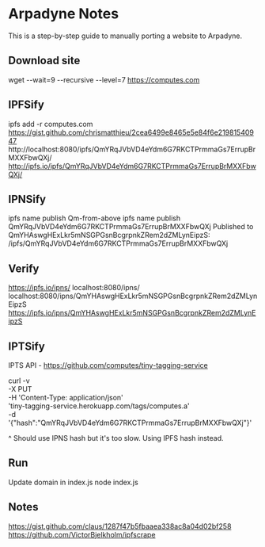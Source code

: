 # Arpadyne Notes

This is a step-by-step guide to manually porting a website to Arpadyne.

## Download site
wget --wait=9 --recursive --level=7 https://computes.com

## IPFSify
ipfs add -r computes.com
https://gist.github.com/chrismatthieu/2cea6499e8465e5e84f6e21981540947
http://localhost:8080/ipfs/QmYRqJVbVD4eYdm6G7RKCTPrmmaGs7ErrupBrMXXFbwQXj/
http://ipfs.io/ipfs/QmYRqJVbVD4eYdm6G7RKCTPrmmaGs7ErrupBrMXXFbwQXj/


## IPNSify
ipfs name publish Qm-from-above
ipfs name publish QmYRqJVbVD4eYdm6G7RKCTPrmmaGs7ErrupBrMXXFbwQXj
Published to QmYHAswgHExLkr5mNSGPGsnBcgrpnkZRem2dZMLynEipzS: /ipfs/QmYRqJVbVD4eYdm6G7RKCTPrmmaGs7ErrupBrMXXFbwQXj

## Verify
https://ipfs.io/ipns/<peer-id>
localhost:8080/ipns/<peer-id>
localhost:8080/ipns/QmYHAswgHExLkr5mNSGPGsnBcgrpnkZRem2dZMLynEipzS
https://ipfs.io/ipns/QmYHAswgHExLkr5mNSGPGsnBcgrpnkZRem2dZMLynEipzS

## IPTSify
IPTS API - https://github.com/computes/tiny-tagging-service

curl -v \
  -X PUT \
  -H 'Content-Type: application/json' \
  'tiny-tagging-service.herokuapp.com/tags/computes.a' \
  -d '{"hash":"QmYRqJVbVD4eYdm6G7RKCTPrmmaGs7ErrupBrMXXFbwQXj"}'

^ Should use IPNS hash but it's too slow. Using IPFS hash instead.

## Run
Update domain in index.js
node index.js

## Notes
https://gist.github.com/claus/1287f47b5fbaaea338ac8a04d02bf258
https://github.com/VictorBjelkholm/ipfscrape
